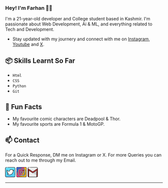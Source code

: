 ### Hey! I'm Farhan 👋🏼

I'm a 21-year-old developer and College student based in Kashmir. I'm passionate about Web Development, Ai & ML, and everything related to Tech and Development.

- Stay updated with my journery and connect with me on [Instagram](https://instagram.com/fxrrhxn.py), [Youtube](https://youtube.com/@fxrrhxn) and [X](https://twitter.com/fxrrhxn).

## 📦 Skills Learnt So Far

- `Html`
- `CSS`
- `Python`
- `Git`

## 👀 Fun Facts

- My favourite comic characters are Deadpool & Thor.
- My favourite sports are Formula 1 & MotoGP.

## 📫 Contact

For a Quick Response, DM me on Instagram or X. For more Queries you can reach out to me through my Email.

[![Twitter/X](images/twitter.png)](https://twitter.com/fxrrhxn "Twitter/X Profile")
[![Instagram](images/instagram.png)](https://instagram.com/fxrrhxn.py "Instagram Profile")
[![Email](images/gmail.png)](mailto:fxrrhxn@gmail.com "Email")

---
